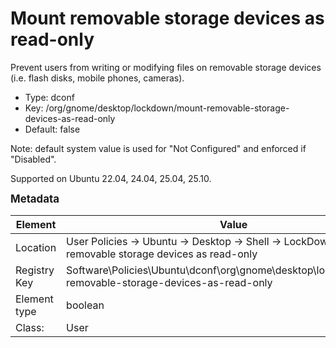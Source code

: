 # Mount removable storage devices as read-only

Prevent users from writing or modifying files on removable storage devices (i.e. flash disks, mobile phones, cameras).

- Type: dconf
- Key: /org/gnome/desktop/lockdown/mount-removable-storage-devices-as-read-only
- Default: false

Note: default system value is used for "Not Configured" and enforced if "Disabled".

Supported on Ubuntu 22.04, 24.04, 25.04, 25.10.



<span style="font-size: larger;">**Metadata**</span>

| Element      | Value            |
| ---          | ---              |
| Location     | User Policies -> Ubuntu -> Desktop -> Shell -> LockDown -> Mount removable storage devices as read-only    |
| Registry Key | Software\Policies\Ubuntu\dconf\org\gnome\desktop\lockdown\mount-removable-storage-devices-as-read-only         |
| Element type | boolean |
| Class:       | User       |
